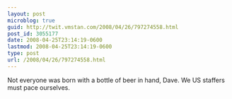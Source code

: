 ```yaml
---
layout: post
microblog: true
guid: http://twit.vmstan.com/2008/04/26/797274558.html
post_id: 3055177
date: 2008-04-25T23:14:19-0600
lastmod: 2008-04-25T23:14:19-0600
type: post
url: /2008/04/26/797274558.html
---
```

Not everyone was born with a bottle of beer in hand, Dave. We US staffers must pace ourselves.
